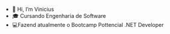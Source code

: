 - 👋 Hi, I’m Vinicius
-  🎓 Cursando Engenharia de Software
- 💻Fazend atualmente o Bootcamp  Pottencial .NET Developer



<!---
mviniciusln/mviniciusln is a ✨ special ✨ repository because its `README.md` (this file) appears on your GitHub profile.
You can click the Preview link to take a look at your changes.
--->
